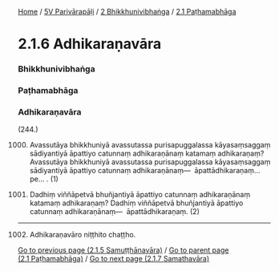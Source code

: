 
[Home](/) / [5V Parivārapāḷi](../../../5V.md) / [2 Bhikkhunivibhaṅga](../../2.md) / [2.1 Paṭhamabhāga](../2.1.md)

# 2.1.6 Adhikaraṇavāra

### Bhikkhunivibhaṅga

### Paṭhamabhāga

### Adhikaraṇavāra

(244.)

1000. Avassutāya bhikkhuniyā avassutassa purisapuggalassa kāyasaṃsaggaṃ sādiyantiyā āpattiyo catunnaṃ adhikaraṇānaṃ katamaṃ adhikaraṇaṃ? Avassutāya bhikkhuniyā avassutassa purisapuggalassa kāyasaṃsaggaṃ sādiyantiyā āpattiyo catunnaṃ adhikaraṇānaṃ—  āpattādhikaraṇaṃ…pe… . (1)

1001. Dadhiṃ viññāpetvā bhuñjantiyā āpattiyo catunnaṃ adhikaraṇānaṃ katamaṃ adhikaraṇaṃ? Dadhiṃ viññāpetvā bhuñjantiyā āpattiyo catunnaṃ adhikaraṇānaṃ—  āpattādhikaraṇaṃ. (2)

---

1002. Adhikaraṇavāro niṭṭhito chaṭṭho.



[Go to previous page (2.1.5 Samuṭṭhānavāra)](2.1.5.md) / [Go to parent page (2.1 Paṭhamabhāga)](../2.1.md) / [Go to next page (2.1.7 Samathavāra)](2.1.7.md)


